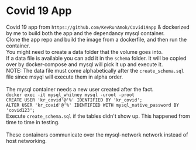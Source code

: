 # Covid 19 App

Covid 19 app from `https://github.com/KevRunAmok/Covid19app` & dockerized by me to build both the app and the dependancy mysql container.
</br>
Clone the app repo and build the image from a dockerfile, and then run the container.
</br>
You might need to create a data folder that the volume goes into.
</br>
If a data file is available you can add it in the `schema` folder. It will be copied over by docker-compose and mysql will pick it up and execute it.
</br>
NOTE: The data file must come alphabetically after the `create_schema.sql` file since msyql will execute them in alpha order.
</br>
</br>
The mysql container needs a new user created after the fact.
</br>
`docker exec -it mysql_whitney mysql -uroot -proot`
</br>
`CREATE USER 'kr_covid'@'%' IDENTIFIED BY 'kr_covid';`
</br>
`ALTER USER 'kr_covid'@'%' IDENTIFIED WITH mysql_native_password BY 'covid123';`
</br>
Execute `create_schema.sql` if the tables didn't show up. This happened from time to time in testing.
</br>
</br>
These containers communicate over the mysql-network network instead of host networking.

